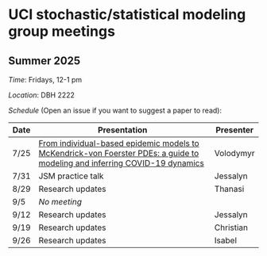 # UCI stochastic/statistical modeling group meetings

## Summer 2025

*Time*: Fridays, 12-1 pm

*Location*: DBH 2222

*Schedule* (Open an issue if you want to suggest a paper to read):

| Date   | Presentation   | Presenter    |
|--------|----------------|--------------|
| 7/25 | [From individual-based epidemic models to McKendrick-von Foerster PDEs: a guide to modeling and inferring COVID-19 dynamics](https://link.springer.com/article/10.1007/s00285-022-01794-4) | Volodymyr |
| 7/31 | JSM practice talk | Jessalyn | 
| 8/29 | Research updates | Thanasi |
| 9/5 | *No meeting* | |
| 9/12 | Research updates | Jessalyn |
| 9/19 | Research updates | Christian |
| 9/26 | Research updates | Isabel |
